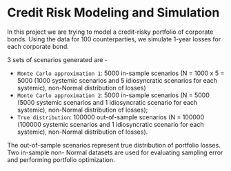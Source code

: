 # Credit Risk Modeling and Simulation

In this project we are trying to model a credit-risky portfolio of corporate bonds. Using the data for 100 counterparties, we simulate 1-year losses for each corporate bond. 

3 sets of scenarios generated are - 
* `Monte Carlo approximation 1`: 5000 in-sample scenarios (N = 1000 x 5 = 5000 (1000 systemic scenarios and 5 idiosyncratic scenarios for each systemic), non-Normal distribution of losses)
* `Monte Carlo approximation 2`: 5000 in-sample scenarios (N = 5000 (5000 systemic scenarios and 1 idiosyncratic scenario for each systemic), non-Normal distribution of losses);
* `True distribution`: 100000 out-of-sample scenarios (N = 100000 (100000 systemic scenarios and 1 idiosyncratic scenario for each systemic), non-Normal distribution of losses).

The out-of-sample scenarios represent true distribution of portfolio losses. Two in-sample non- Normal datasets are used for evaluating sampling error and performing portfolio optimization.